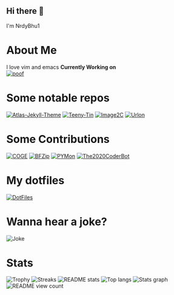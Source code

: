 ## Hi there 👋
I'm NrdyBhu1

# About Me
I love vim and emacs
**Currently Working on**  
[![poof](https://github-readme-stats.vercel.app/api/pin/?username=NrdyBhu1&repo=poof&show_owner=true&theme=onedark)](https://github.com/NrdyBhu1/poof)

# Some notable repos
[![Atlas-Jekyll-Theme](https://github-readme-stats.vercel.app/api/pin/?username=NrdyBhu1&repo=atlas-jekyll-theme&show_owner=true&theme=onedark)](https://github.com/NrdyBhu1/atlas-jekyll-theme)
[![Teeny-Tin](https://github-readme-stats.vercel.app/api/pin/?username=NrdyBhu1&repo=teeny-tin&show_owner=true&theme=onedark)](https://github.com/NrdyBhu1/teeny-tin)
[![Image2C](https://github-readme-stats.vercel.app/api/pin/?username=NrdyBhu1&repo=image2c&show_owner=true&theme=onedark)](https://github.com/NrdyBhu1/image2c)
[![Urlon](https://github-readme-stats.vercel.app/api/pin/?username=NrdyBhu1&repo=urlon&show_owner=true&theme=onedark)](https://github.com/NrdyBhu1/urlon)

# Some Contributions
[![COGE](https://github-readme-stats.vercel.app/api/pin/?username=NrdyBhu1&repo=COGE&show_owner=true&theme=onedark)](https://github.com/NrdyBhu1/COGE)
[![BFZip](https://github-readme-stats.vercel.app/api/pin/?username=NrdyBhu1&repo=BFZip&show_owner=true&theme=onedark)](https://github.com/NrdyBhu1/BFZip)
[![PYMon](https://github-readme-stats.vercel.app/api/pin/?username=NrdyBhu1&repo=py-mon&show_owner=true&theme=onedark)](https://github.com/NrdyBhu1/py-mon)
[![The2020CoderBot](https://github-readme-stats.vercel.app/api/pin/?username=NrdyBhu1&repo=The2020CoderBot&show_owner=true&theme=onedark)](https://github.com/NrdyBhu1/The2020CoderBot)

# My dotfiles
[![DotFiles](https://github-readme-stats.vercel.app/api/pin/?username=NrdyBhu1&repo=.files&show_owner=true&theme=onedark)](https://github.com/NrdyBhu1/.files)

# Wanna hear a joke?
![Joke](https://readme-jokes.vercel.app/api?theme=onedark)

# Stats
![Trophy](https://github-profile-trophy.vercel.app/?username=NrdyBhu1&theme=onedark)
![Streaks](http://github-readme-streak-stats.herokuapp.com?user=NrdyBhu1&theme=onedark)
![README stats](https://github-readme-stats.vercel.app/api?username=NrdyBhu1&layout=compact&count_private=true&show_icons=true&include_all_commits=true&theme=onedark)
![Top langs](https://github-readme-stats.vercel.app/api/top-langs/?username=NrdyBhu1&layout=compact&langs_count=20&theme=onedark)
![Stats graph](https://activity-graph.herokuapp.com/graph?username=NrdyBhu1&theme=react-dark&area=true)
![README view count](https://api.ghprofile.me/view?username=NrdyBhu1&label=README%20views&color=0b0764)

